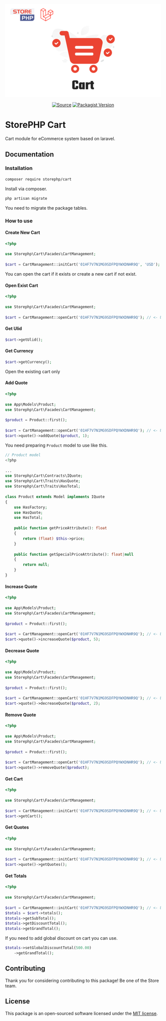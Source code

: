 <p align="center"><a href="#" target="_blank"><img src="./cover.svg"/></a></p>

<p align="center">
  <a href="https://packagist.org/packages/storephp/cart" target="_blank"><img src="https://img.shields.io/static/v1?label=Packagist&message=storephp/cart&color=blue&logo=packagist&logoColor=white" alt="Source"></a>
  <a href="https://packagist.org/packages/storephp/cart" target="_blank"><img src="https://poser.pugx.org/storephp/cart/v" alt="Packagist Version"></a>
</p>

# StorePHP Cart

Cart module for eCommerce system based on laravel.

## Documentation

### Installation

```bash
composer require storephp/cart
```

Install via composer.

```bash
php artisan migrate
```

You need to migrate the package tables.

### How to use

#### Create New Cart

```php
<?php

use Storephp\Cart\Facades\CartManagement;

$cart = CartManagement::initCart('01HF7V7N1MG9SDFPQYWXDNHR9Q', 'USD'); // <- ULID
```

You can open the cart if it exists or create a new cart if not exist.

#### Open Exist Cart

```php
<?php

use Storephp\Cart\Facades\CartManagement;

$cart = CartManagement::openCart('01HF7V7N1MG9SDFPQYWXDNHR9Q'); // <- ULID
```

#### Get Ulid

```php
$cart->getUlid();
```

#### Get Currency

```php
$cart->getCurrency();
```

Open the existing cart only

#### Add Quote

```php
<?php

use App\Models\Product;
use Storephp\Cart\Facades\CartManagement;

$product = Product::first();

$cart = CartManagement::openCart('01HF7V7N1MG9SDFPQYWXDNHR9Q'); // <- ULID
$cart->quote()->addQuote($product, 1);
```

You need preparing `Product` model to use like this.

```php
// Product model
<?php

...
use Storephp\Cart\Contracts\IQuote;
use Storephp\Cart\Traits\HasQuote;
use Storephp\Cart\Traits\HasTotal;

class Product extends Model implements IQuote
{
    use HasFactory;
    use HasQuote;
    use HasTotal;

    public function getPriceAttribute(): float
    {
        return (float) $this->price;
    }

    public function getSpecialPriceAttribute(): float|null
    {
        return null;
    }
}
```

#### Increase Quote

```php
<?php

use App\Models\Product;
use Storephp\Cart\Facades\CartManagement;

$product = Product::first();

$cart = CartManagement::openCart('01HF7V7N1MG9SDFPQYWXDNHR9Q'); // <- ULID
$cart->quote()->increaseQuote($product, 5);
```

#### Decrease Quote

```php
<?php

use App\Models\Product;
use Storephp\Cart\Facades\CartManagement;

$product = Product::first();

$cart = CartManagement::openCart('01HF7V7N1MG9SDFPQYWXDNHR9Q'); // <- ULID
$cart->quote()->decreaseQuote($product, 2);
```

#### Remove Quote

```php
<?php

use App\Models\Product;
use Storephp\Cart\Facades\CartManagement;

$product = Product::first();

$cart = CartManagement::openCart('01HF7V7N1MG9SDFPQYWXDNHR9Q'); // <- ULID
$cart->quote()->removeQuote($product);
```

#### Get Cart

```php
<?php

use Storephp\Cart\Facades\CartManagement;

$cart = CartManagement::initCart('01HF7V7N1MG9SDFPQYWXDNHR9Q'); // <- ULID
$cart->getCart();
```

#### Get Quotes

```php
<?php

use Storephp\Cart\Facades\CartManagement;

$cart = CartManagement::initCart('01HF7V7N1MG9SDFPQYWXDNHR9Q'); // <- ULID
$cart->quote()->getQuotes();
```

#### Get Totals

```php
<?php

use Storephp\Cart\Facades\CartManagement;

$cart = CartManagement::initCart('01HF7V7N1MG9SDFPQYWXDNHR9Q'); // <- ULID
$totals = $cart->totals();
$totals->getSubTotal();
$totals->getDiscountTotal();
$totals->getGrandTotal();
```

If you need to add global discount on cart you can use.

```php
$totals->setGlobalDiscountTotal(500.00)
    ->getGrandTotal();
```

## Contributing

Thank you for considering contributing to this package! Be one of the Store team.

## License

This package is an open-sourced software licensed under the [MIT license](https://opensource.org/licenses/MIT).
